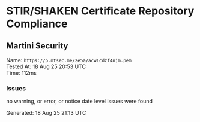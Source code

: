 # STIR/SHAKEN Certificate Repository Compliance

## Martini Security

Name: `https://p.mtsec.me/2e5a/acw1cdzf4njm.pem`\
Tested At: 18 Aug 25 20:53 UTC\
Time: 112ms

### Issues

no warning, or error, or notice date level issues were found

Generated: 18 Aug 25 21:13 UTC
